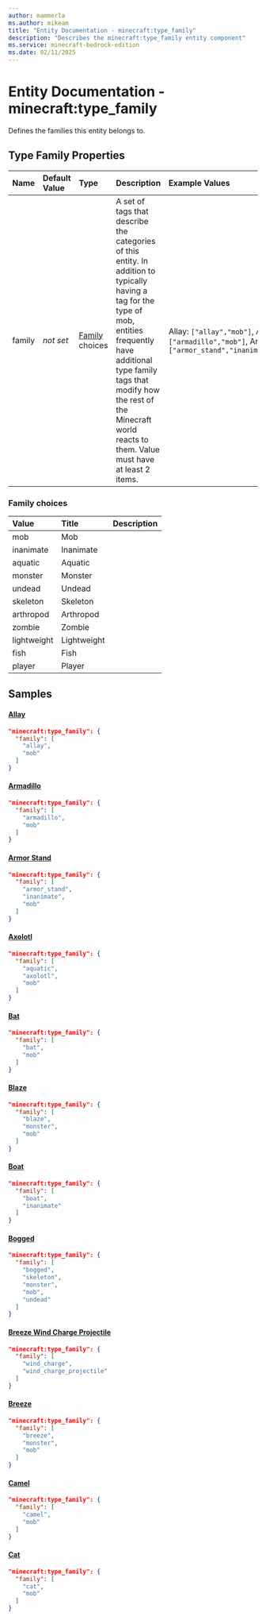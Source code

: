 ```yaml
---
author: mammerla
ms.author: mikeam
title: "Entity Documentation - minecraft:type_family"
description: "Describes the minecraft:type_family entity component"
ms.service: minecraft-bedrock-edition
ms.date: 02/11/2025 
---
```


# Entity Documentation - minecraft:type_family

Defines the families this entity belongs to.


## Type Family Properties

|Name       |Default Value |Type |Description |Example Values |
|:----------|:-------------|:----|:-----------|:------------- |
| family | *not set* | [Family](#family-choices) choices | A set of tags that describe the categories of this entity. In addition to typically having a tag for the type of mob, entities frequently have additional type family tags that modify how the rest of the Minecraft world reacts to them. Value must have at least 2 items. | Allay: `["allay","mob"]`, Armadillo: `["armadillo","mob"]`, Armor Stand: `["armor_stand","inanimate","mob"]` | 

### Family choices

|Value       |Title |Description |
|:-----------|:-----|:-----------|
| mob | Mob | |
| inanimate | Inanimate | |
| aquatic | Aquatic | |
| monster | Monster | |
| undead | Undead | |
| skeleton | Skeleton | |
| arthropod | Arthropod | |
| zombie | Zombie | |
| lightweight | Lightweight | |
| fish | Fish | |
| player | Player | |

## Samples

#### [Allay](https://github.com/Mojang/bedrock-samples/tree/preview/behavior_pack/entities/allay.json)


```json
"minecraft:type_family": {
  "family": [
    "allay",
    "mob"
  ]
}
```

#### [Armadillo](https://github.com/Mojang/bedrock-samples/tree/preview/behavior_pack/entities/armadillo.json)


```json
"minecraft:type_family": {
  "family": [
    "armadillo",
    "mob"
  ]
}
```

#### [Armor Stand](https://github.com/Mojang/bedrock-samples/tree/preview/behavior_pack/entities/armor_stand.json)


```json
"minecraft:type_family": {
  "family": [
    "armor_stand",
    "inanimate",
    "mob"
  ]
}
```

#### [Axolotl](https://github.com/Mojang/bedrock-samples/tree/preview/behavior_pack/entities/axolotl.json)


```json
"minecraft:type_family": {
  "family": [
    "aquatic",
    "axolotl",
    "mob"
  ]
}
```

#### [Bat](https://github.com/Mojang/bedrock-samples/tree/preview/behavior_pack/entities/bat.json)


```json
"minecraft:type_family": {
  "family": [
    "bat",
    "mob"
  ]
}
```

#### [Blaze](https://github.com/Mojang/bedrock-samples/tree/preview/behavior_pack/entities/blaze.json)


```json
"minecraft:type_family": {
  "family": [
    "blaze",
    "monster",
    "mob"
  ]
}
```

#### [Boat](https://github.com/Mojang/bedrock-samples/tree/preview/behavior_pack/entities/boat.json)


```json
"minecraft:type_family": {
  "family": [
    "boat",
    "inanimate"
  ]
}
```

#### [Bogged](https://github.com/Mojang/bedrock-samples/tree/preview/behavior_pack/entities/bogged.json)


```json
"minecraft:type_family": {
  "family": [
    "bogged",
    "skeleton",
    "monster",
    "mob",
    "undead"
  ]
}
```

#### [Breeze Wind Charge Projectile](https://github.com/Mojang/bedrock-samples/tree/preview/behavior_pack/entities/breeze_wind_charge_projectile.json)


```json
"minecraft:type_family": {
  "family": [
    "wind_charge",
    "wind_charge_projectile"
  ]
}
```

#### [Breeze](https://github.com/Mojang/bedrock-samples/tree/preview/behavior_pack/entities/breeze.json)


```json
"minecraft:type_family": {
  "family": [
    "breeze",
    "monster",
    "mob"
  ]
}
```

#### [Camel](https://github.com/Mojang/bedrock-samples/tree/preview/behavior_pack/entities/camel.json)


```json
"minecraft:type_family": {
  "family": [
    "camel",
    "mob"
  ]
}
```

#### [Cat](https://github.com/Mojang/bedrock-samples/tree/preview/behavior_pack/entities/cat.json)


```json
"minecraft:type_family": {
  "family": [
    "cat",
    "mob"
  ]
}
```
